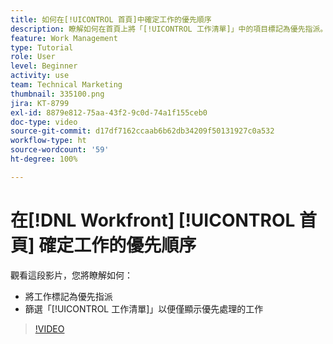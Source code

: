 ```yaml
---
title: 如何在[!UICONTROL 首頁]中確定工作的優先順序
description: 瞭解如何在首頁上將「[!UICONTROL 工作清單]」中的項目標記為優先指派。接著篩選清單，在  [!DNL  Workfront] 中顯示優先處理的工作。
feature: Work Management
type: Tutorial
role: User
level: Beginner
activity: use
team: Technical Marketing
thumbnail: 335100.png
jira: KT-8799
exl-id: 8879e812-75aa-43f2-9c0d-74a1f155ceb0
doc-type: video
source-git-commit: d17df7162ccaab6b62db34209f50131927c0a532
workflow-type: ht
source-wordcount: '59'
ht-degree: 100%

---
```


# 在[!DNL Workfront] [!UICONTROL 首頁] 確定工作的優先順序

觀看這段影片，您將瞭解如何：

* 將工作標記為優先指派
* 篩選「[!UICONTROL 工作清單]」以便僅顯示優先處理的工作

>[!VIDEO](https://video.tv.adobe.com/v/3438544/?quality=12&learn=on&enablevpops&captions=chi_hant)
